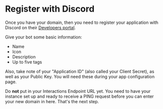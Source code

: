 # Register with Discord

Once you have your domain, then you need to register your application with Discord on their [Developers portal](https://discord.com/developers). 

Give your bot some basic information:
* Name
* Icon
* Description
* Up to five tags

Also, take note of your "Application ID" (also called your Client Secret), as well as your Public Key. You will need these during your app configuration page.

Do **not** put in your Interactions Endpoint URL yet. You need to have your instance set up and ready to receive a PING request before you can enter your new domain in here. That's the next step.